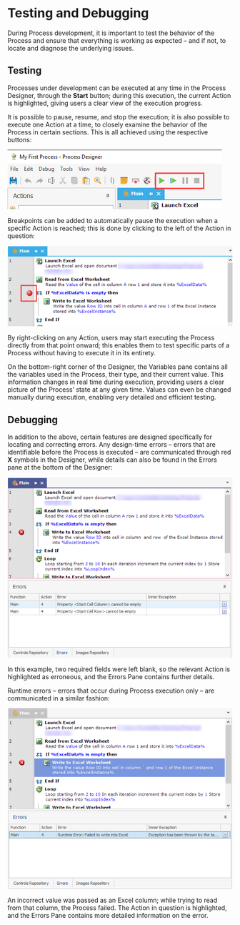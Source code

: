 # Testing and Debugging
During Process development, it is important to test the behavior of the Process and ensure that everything is working as expected – and if not, to locate and diagnose the underlying issues.

## Testing
Processes under development can be executed at any time in the Process Designer, through the **Start** button; during this execution, the current Action is highlighted, giving users a clear view of the execution progress.

It is possible to pause, resume, and stop the execution; it is also possible to execute one Action at a time, to closely examine the behavior of the Process in certain sections. This is all achieved using the respective buttons:

![toolbar](..\media\toolbar.png)
 
Breakpoints can be added to automatically pause the execution when a specific Action is reached; this is done by clicking to the left of the Action in question:

![main function breakpoint](..\media\main-function-breakpoint.png)
 
By right-clicking on any Action, users may start executing the Process directly from that point onward; this enables them to test specific parts of a Process without having to execute it in its entirety.

On the bottom-right corner of the Designer, the Variables pane contains all the variables used in the Process, their type, and their current value. This information changes in real time during execution, providing users a clear picture of the Process’ state at any given time. Values can even be changed manually during execution, enabling very detailed and efficient testing.

## Debugging
In addition to the above, certain features are designed specifically for locating and correcting errors.
Any design-time errors – errors that are identifiable before the Process is executed – are communicated through red **X** symbols in the Designer, while details can also be found in the Errors pane at the bottom of the Designer:

![errors pane](..\media\errors-pane.png)
 
In this example, two required fields were left blank, so the relevant Action is highlighted as erroneous, and the Errors Pane contains further details.

Runtime errors – errors that occur during Process execution only – are communicated in a similar fashion:

![errors pane continued](..\media\errors-pane-continued.png)

An incorrect value was passed as an Excel column; while trying to read from that column, the Process failed. The Action in question is highlighted, and the Errors Pane contains more detailed information on the error.
 